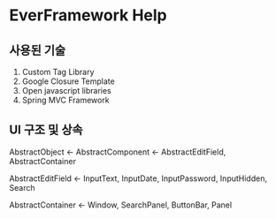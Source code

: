 EverFramework Help
==================

사용된 기술
----------

1. Custom Tag Library
2. Google Closure Template
3. Open javascript libraries
4. Spring MVC Framework


UI 구조 및 상속
--------------

AbstractObject ← AbstractComponent ← AbstractEditField, AbstractContainer

AbstractEditField ← InputText, InputDate, InputPassword, InputHidden, Search

AbstractContainer ← Window, SearchPanel, ButtonBar, Panel
